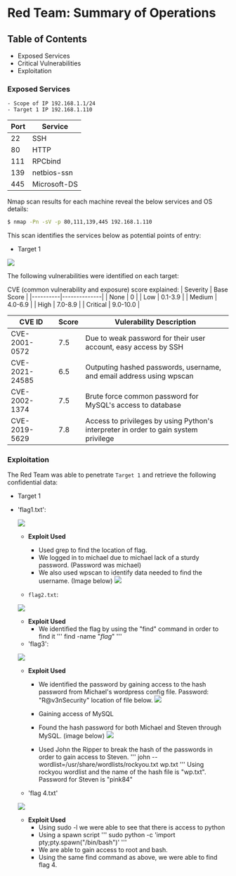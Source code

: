 # Red Team: Summary of Operations

## Table of Contents
- Exposed Services
- Critical Vulnerabilities
- Exploitation

### Exposed Services
    - Scope of IP 192.168.1.1/24 
    - Target 1 IP 192.168.1.110

| Port     | Service      | 
|----------|--------------|
| 22       | SSH          |
| 80       | HTTP         | 
| 111      | RPCbind      | 
| 139      | netbios-ssn  |
| 445      | Microsoft-DS | 

Nmap scan results for each machine reveal the below services and OS details:

```bash
$ nmap -Pn -sV -p 80,111,139,445 192.168.1.110
```

This scan identifies the services below as potential points of entry:
- Target 1

![](https://cdn.discordapp.com/attachments/1002356492344770703/1002356508425728180/unknown.png)



The following vulnerabilities were identified on each target:

CVE (common vulnerability and exposure) score explained:
| Severity | Base Score   | 
|----------|--------------|
| None     | 0            |
| Low      | 0.1-3.9      | 
| Medium   | 4.0-6.9      | 
| High     | 7.0-8.9      |
| Critical | 9.0-10.0     | 

| CVE ID        | Score      |                  Vulerability Description                                            |
|---------------|------------|--------------------------------------------------------------------------------------|
| CVE-2001-0572 | 7.5        | Due to weak password for their user account, easy access by SSH                      |
| CVE-2021-24585| 6.5        | Outputing hashed passwords, username, and email address using wpscan                 |
| CVE-2002-1374 | 7.5        | Brute force common password for MySQL's access to database                           |
| CVE-2019-5629 | 7.8        | Access to privileges by using Python's interpreter in order to gain system privilege |




### Exploitation


The Red Team was able to penetrate `Target 1` and retrieve the following confidential data:
- Target 1
- 'flag1.txt':

  ![](https://cdn.discordapp.com/attachments/1002356492344770703/1002367792793800795/unknown.png)
    - **Exploit Used**
      -  Used grep to find the location of flag. 
      - We logged in to michael due to michael lack of a sturdy password. (Password was michael)
      - We also used wpscan to identify data needed to find the username. (Image below)
   ![](https://cdn.discordapp.com/attachments/1002356492344770703/1002368292050178108/unknown.png)   

  - `flag2.txt`: 
  
   ![](https://cdn.discordapp.com/attachments/1002356492344770703/1002368657487298560/unknown.png)
    - **Exploit Used**
      - We identified the flag by using the "find" command in order to find it
       '''
        find -name "*flag*"
       '''
   - 'flag3':
   
   ![](https://cdn.discordapp.com/attachments/1002356492344770703/1002369447786455090/unknown.png) 
    - **Exploit Used** 
       - We identified the password by gaining access to the hash password from Michael's wordpress config file. Password: "R@v3nSecurity" 
       location of file below. 
   ![](https://cdn.discordapp.com/attachments/1002356492344770703/1002380263076151306/unknown.png)    
       - Gaining access of MySQL 
       - Found the hash password for both Michael and Steven through MySQL. (image below)
       ![](https://cdn.discordapp.com/attachments/1002356492344770703/1002381732848349334/unknown.png)

       - Used John the Ripper to break the hash of the passwords in order to gain access to Steven. 
       '''
        john --wordlist=/usr/share/wordlists/rockyou.txt wp.txt
       '''
       Using rockyou wordlist and the name of the hash file is "wp.txt". Password for Steven is "pink84"
   - 'flag 4.txt'
   
   ![](https://cdn.discordapp.com/attachments/1002356492344770703/1002382653045080085/unknown.png)
    - **Exploit Used**
       - Using sudo -l we were able to see that there is access to python 
       - Using a spawn script 
       '''
        sudo python -c 'import pty;pty.spawn("/bin/bash")'
       '''
       - We are able to gain access to root and bash. 
       - Using the same find command as above, we were able to find flag 4. 
